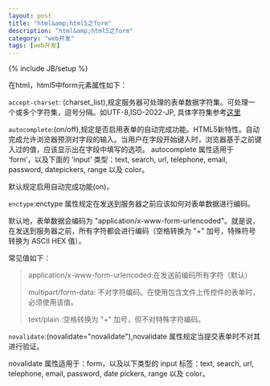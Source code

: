 ```yaml
---
layout: post
title: "html&amp;html5之form"
description: "html&amp;html5之form"
category: "web开发"
tags: [web开发]
---
```

{% include JB/setup %}

<p>在html，html5中form元素属性如下：</p>

<p><code>accept-charset</code>: (charset_list),规定服务器可处理的表单数据字符集。可处理一个或多个字符集，逗号分隔。如UTF-8,ISO-2022-JP, 具体字符集参考<a href="http://www.w3school.com.cn/tags/html_ref_charactersets.asp">这里</a></p>

<p><code>autocomplete</code>:(on/off),规定是否启用表单的自动完成功能。HTML5新特性。自动完成允许浏览器预测对字段的输入。当用户在字段开始键入时，浏览器基于之前键入过的值，应该显示出在字段中填写的选项。
autocomplete 属性适用于 ‘form’，以及下面的 ‘input’ 类型：text, search, url, telephone, email, password, datepickers, range 以及 color。</p>

<p>默认规定启用自动完成功能(on)。</p>

<p><code>enctype</code>:enctype 属性规定在发送到服务器之前应该如何对表单数据进行编码。</p>

<p>默认地，表单数据会编码为 "application/x-www-form-urlencoded"。就是说，在发送到服务器之前，所有字符都会进行编码（空格转换为 "+" 加号，特殊符号转换为 ASCII HEX 值）。</p>

<p>常见值如下：</p>

<blockquote>
  <p>application/x-www-form-urlencoded:在发送前编码所有字符（默认）</p>
  
  <p>multipart/form-data: 不对字符编码。在使用包含文件上传控件的表单时，必须使用该值。</p>
  
  <p>text/plain :空格转换为 "+" 加号，但不对特殊字符编码。</p>
</blockquote>

<p><code>novalidate</code>:(novalidate="novalidate"),novalidate 属性规定当提交表单时不对其进行验证。</p>

<p>novalidate 属性适用于：form，以及以下类型的 input 标签：text, search, url, telephone, email, password, date pickers, range 以及 color。</p>
